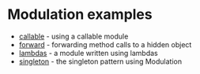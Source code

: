 # Modulation examples

- [callable](callable) - using a callable module
- [forward](forward) - forwarding method calls to a hidden object
- [lambdas](lambdas) - a module written using lambdas
- [singleton](singleton) - the singleton pattern using Modulation